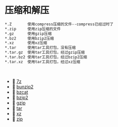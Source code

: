 # 压缩和解压

```bash
*.Z       使用compress压缩的文件--compress已经过时了
*.zip     使用zip压缩的文件
*.gz      使用gzip压缩
*.bz2     使用bzip2压缩
*.xz      使用xz压缩
*.tar     使用tar工具打包，没有压缩
*.tar.gz  使用tar工具打包，经过gzip压缩
*.tar.bz2 使用tar工具打包，经过bzip2压缩
*.tar.xz  使用tar工具打包，经过xz压缩
```

‍

- 📄 [7z](7z.md)
- 📄 [bunzip2](bunzip2.md)
- 📄 [bzcat](bzcat.md)
- 📄 [bzip2](bzip2.md)
- 📄 [gzip](gzip.md)
- 📄 [tar](tar.md)
- 📄 [xz](xz.md)
- 📄 [zip](zip.md)

‍
